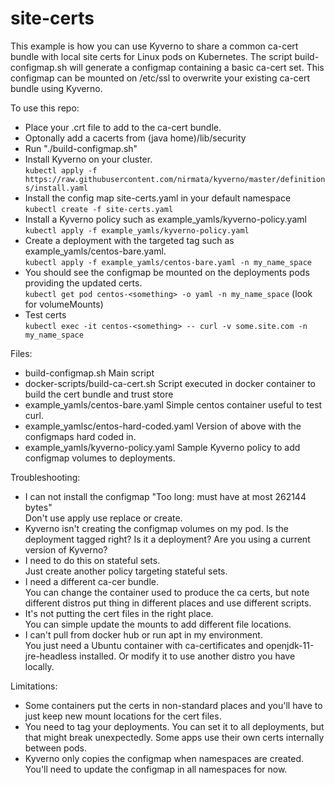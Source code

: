 # site-certs

This example is how you can use Kyverno to share a common ca-cert bundle with local site certs for Linux pods on Kubernetes.  The script build-configmap.sh will generate a configmap containing a basic ca-cert set.  This configmap can be mounted on /etc/ssl to overwrite your existing ca-cert bundle using Kyverno.

To use this repo:
- Place your .crt file to add to the ca-cert bundle.
- Optonally add a cacerts from (java home)/lib/security
- Run "./build-configmap.sh"
- Install Kyverno on your cluster.  
```kubectl apply -f https://raw.githubusercontent.com/nirmata/kyverno/master/definitions/install.yaml```
- Install the config map site-certs.yaml in your default namespace  
```kubectl create -f site-certs.yaml```
- Install a Kyverno policy such as example_yamls/kyverno-policy.yaml  
```kubectl apply -f example_yamls/kyverno-policy.yaml```
- Create a deployment with the targeted tag such as example_yamls/centos-bare.yaml.  
```kubectl apply -f example_yamls/centos-bare.yaml -n my_name_space```
- You should see the configmap be mounted on the deployments pods providing the updated certs.  
```kubectl get pod centos-<something> -o yaml -n my_name_space``` (look for volumeMounts)
- Test certs  
```kubectl exec -it centos-<something> -- curl -v some.site.com -n my_name_space```

Files:
- build-configmap.sh                      Main script
- docker-scripts/build-ca-cert.sh         Script executed in docker container to build the cert bundle and trust store
- example_yamls/centos-bare.yaml          Simple centos container useful to test curl.
- example_yamlsc/entos-hard-coded.yaml    Version of above with the configmaps hard coded in.
- example_yamls/kyverno-policy.yaml       Sample Kyverno policy to add configmap volumes to deployments.


Troubleshooting:
- I can not install the configmap "Too long: must have at most 262144 bytes"  
Don't use apply use replace or create.
- Kyverno isn't creating the configmap volumes on my pod. 
Is the deployment tagged right? Is it a deployment?  Are you using a current version of Kyverno?
- I need to do this on stateful sets.  
Just create another policy targeting stateful sets.
- I need a different ca-cer bundle.  
You can change the container used to produce the ca certs, but note different distros put thing in different places and use different scripts.
- It's not putting the cert files in the right place.  
You can simple update the mounts to add different file locations.
- I can't pull from docker hub or run apt in my environment.  
You just need a Ubuntu container with ca-certificates and openjdk-11-jre-headless installed.  Or modify it to use another distro you have locally.


Limitations:
- Some containers put the certs in non-standard places and you'll have to just keep new mount locations for the cert files.
- You need to tag your deployments.  You can set it to all deployments, but that might break unexpectedly. Some apps use their own certs internally between pods.
- Kyverno only copies the configmap when namespaces are created.  You'll need to update the configmap in all namespaces for now.
